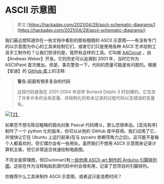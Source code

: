 # ASCII 示意图

> 原文:[https://hackaday.com/2021/04/29/ascii-schematic-diagrams/](https://hackaday.com/2021/04/29/ascii-schematic-diagrams/)

我们最近想知道你在一些文档中看到的那些粗糙的 ASCII 示意图——有没有专门的以示意图为中心的工具来绘制它们，或者它们只是使用各种 ASCII 艺术绘制工具手工制作的？让我们惊讶的是，竟然有这样的工具。它叫做 [AACircuit](https://josoansi.de/aacircuit.php) ，由【Andreas Weber】开发。它的历史可以追溯到 2001 年，当时它作为 ASCIIPaint 首次推出。但是，事先警告一下，代码的质量可能是有问题的。根据【安迪】的 [GitHub 库](https://github.com/Andy1978/AACircuit)上的注释:

> **警告:前面有很多复杂的代码**
> 
> 这段代码是我在 2001-2004 年自学 Borland Delphi 3 时创建的。它包含了许多许多的全局变量、非结构化的和未记录的过程代码以及错误的变量名。

[![](../Images/a38f0898209ccbcdc2bb94041a7f40be.png)T2】](https://hackaday.com/wp-content/uploads/2021/04/aacircuit-duckman-arduino-uno-pinout-1.png)

如果您不想与陈旧粗略的面向对象 Pascal 代码搏斗，那么您很幸运。[混沌有序]制作了一个 python 化的版本，你可以从他的 GitHub 库中获得。我们试用了它，并很快让它在 Ubuntu 上运行起来(在与 pycairo 依赖项角力之后)。这可能不是每个人都喜欢的，但它偶尔会有一些用处。虽然我们不想用 ASCII 示意图来记录计算机主板，但它非常适合快速绘制电路图。

不完全是原理图，但[Duckman]有[一些他用 ASCII-art 制作的 Arduino 引脚排列图](http://busyducks.com/wp_4_1/2015/11/16/ascii-art-arduino-pinouts/)。这些在作为注释粘贴到源代码中时会很有用，记录了您项目的引脚排列。

你推荐什么工具来制作 ASCII 示意图，或者这只是浪费时间？
